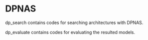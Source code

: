 # DPNAS

dp_search contains codes for searching architectures with DPNAS. 

dp_evaluate contains codes for evaluating the resulted models.
